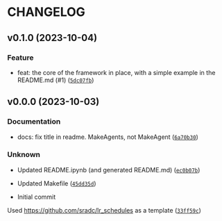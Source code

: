 # CHANGELOG



## v0.1.0 (2023-10-04)

### Feature

* feat: the core of the framework in place, with a simple example in the README.md (#1) ([`5dc07fb`](https://github.com/sradc/MakeAgents/commit/5dc07fb15713e92989f4158aec9d3a677dfe48ba))


## v0.0.0 (2023-10-03)

### Documentation

* docs: fix title in readme. MakeAgents, not MakeAgent ([`6a70b30`](https://github.com/sradc/MakeAgents/commit/6a70b304170e884292f3dd5ad1f3af44c175cf2e))

### Unknown

* Updated README.ipynb (and generated README.md) ([`ec0b07b`](https://github.com/sradc/MakeAgents/commit/ec0b07b95ba33643411b43a889e9cb644f6bf2bb))

* Updated Makefile ([`45dd35d`](https://github.com/sradc/MakeAgents/commit/45dd35dfe22339c2f0f773f930ef1a32f8324cf1))

* Initial commit

Used https://github.com/sradc/lr_schedules as a template ([`33ff59c`](https://github.com/sradc/MakeAgents/commit/33ff59cf53884220d21caed5c3737ec32360b416))
